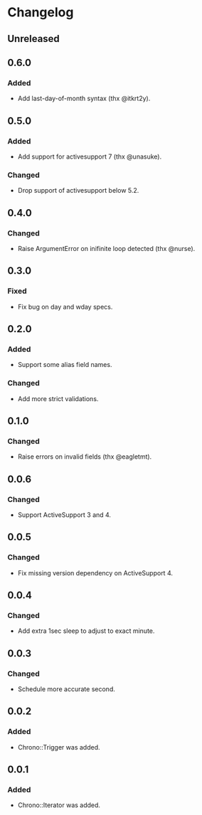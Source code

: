 # Changelog

## Unreleased

## 0.6.0

### Added

- Add last-day-of-month syntax (thx @itkrt2y).

## 0.5.0

### Added

- Add support for activesupport 7 (thx @unasuke).

### Changed

- Drop support of activesupport below 5.2.

## 0.4.0

### Changed

- Raise ArgumentError on inifinite loop detected (thx @nurse).

## 0.3.0

### Fixed

- Fix bug on day and wday specs.

## 0.2.0

### Added

- Support some alias field names.

### Changed

- Add more strict validations.

## 0.1.0

### Changed

- Raise errors on invalid fields (thx @eagletmt).

## 0.0.6

### Changed

- Support ActiveSupport 3 and 4.

## 0.0.5

### Changed

- Fix missing version dependency on ActiveSupport 4.

## 0.0.4

### Changed

- Add extra 1sec sleep to adjust to exact minute.

## 0.0.3

### Changed

- Schedule more accurate second.

## 0.0.2

### Added

- Chrono::Trigger was added.

## 0.0.1

### Added

- Chrono::Iterator was added.
